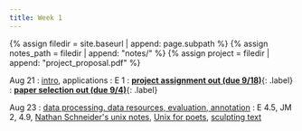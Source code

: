 ```yaml
---
title: Week 1
---
```



{% assign filedir = site.baseurl | append: page.subpath %} 
{% assign notes_path = filedir | append: "notes/" %} 
{% assign project = filedir | append: "project_proposal.pdf" %}

<!--  
Instructions:

INDENTATION COUNTS

Each day should be formatted exactly as follows

Date
: Lessons Covered
  : Reading List
    : In Class Presentations
: **Assignment/Announcement**{: .label}


To add a hyperlink for readings, do it as follows
  : [Example Paper](http://linktopaper.edu)

To make the hyperlink open in a new tab by default
  : [Example Paper](http://linktopaper.edu){:target=_"blank"}

The announcement can be made red for due dates as follows
: **Assignment Due**{: .label .label-red }

-->

Aug 21
: [intro]({{site.baseurl}}assets/files/intro.pdf), applications
  : E 1
: [**project assignment out (due 9/18)**]({{site.baseurl}}assets/files/project.pdf){: .label}
: [**paper selection out (due 9/4)**](https://docs.google.com/forms/d/e/1FAIpQLScutjF0Xb2qKLs0m5pTWZYBIFNjmfmm7JXfEubMUeNlrEKqLw/viewform?usp=sf_link){: .label}

Aug 23
: [data processing. data resources, evaluation, annotation]({{site.baseurl}}assets/files/data.pdf)
  : E 4.5, JM 2, 4.9, [Nathan Schneider's unix notes](https://github.com/nschneid/unix-text-commands), 
  [Unix for poets](https://www.cs.upc.edu/~padro/Unixforpoets.pdf), 
  [sculpting text](http://matt.might.net/articles/sculpting-text/)

